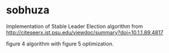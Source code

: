 # sobhuza

Implementation of Stable Leader Election algorithm from http://citeseerx.ist.psu.edu/viewdoc/summary?doi=10.1.1.89.4817

figure 4 algorithm with figure 5 optimization.
